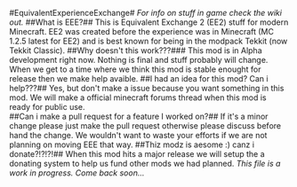 #EquivalentExperienceExchange#
*For info on stuff in game check the wiki out.*
##What is EEE?##
This is Equivalent Exchange 2 (EE2) stuff for modern Minecraft. EE2 was created before the experience was in Minecraft (MC 1.2.5 latest for EE2) and is best known for being in the modpack Tekkit (now Tekkit Classic). 
##Why doesn't this work???###
This mod is in Alpha development right now. Nothing is final and stuff probably will change. When we get to a time where we think this mod is stable enought for release then we make help avaible.
##I had an idea for this mod? Can i help???##
Yes, but don't make a issue because you want something in this mod. We will make a official minecraft forums thread when this mod is ready for public use.  
##Can i make a pull request for a feature I worked on?##
If it's a minor change please just make the pull request otherwise please discuss before hand the change. We wouldn't want to waste your efforts if we are not planning on moving EEE that way.
##Thiz modz is aesome :) canz i donate?!?!?!##
When this mod hits a major release we will setup the a donating system to help us fund other mods we had planned.
*This file is a work in progress. Come back soon...*
